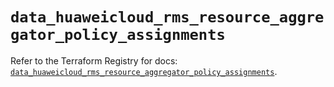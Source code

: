 # `data_huaweicloud_rms_resource_aggregator_policy_assignments`

Refer to the Terraform Registry for docs: [`data_huaweicloud_rms_resource_aggregator_policy_assignments`](https://registry.terraform.io/providers/huaweicloud/huaweicloud/1.71.1/docs/data-sources/rms_resource_aggregator_policy_assignments).
